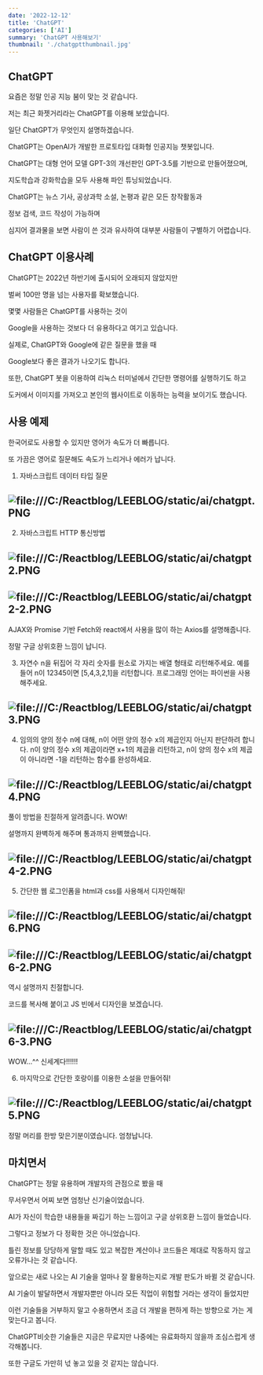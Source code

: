 ```yaml
---
date: '2022-12-12'
title: 'ChatGPT'
categories: ['AI']
summary: 'ChatGPT 사용해보기'
thumbnail: './chatgptthumbnail.jpg'
---
```


## ChatGPT

요즘은 정말 인공 지능 붐이 맞는 것 같습니다.

저는 최근 화젯거리라는 ChatGPT를 이용해 보았습니다.

일단 ChatGPT가 무엇인지 설명하겠습니다.

ChatGPT는 OpenAI가 개발한 프로토타입 대화형 인공지능 챗봇입니다.

ChatGPT는 대형 언어 모델 GPT-3의 개선판인 GPT-3.5를 기반으로 만들어졌으며,

지도학습과 강화학습을 모두 사용해 파인 튜닝되었습니다.

ChatGPT는 뉴스 기사, 공상과학 소설, 논평과 같은 모든 창작활동과

정보 검색, 코드 작성이 가능하며

심지어 결과물을 보면 사람이 쓴 것과 유사하여 대부분 사람들이 구별하기 어렵습니다.

## ChatGPT 이용사례

ChatGPT는 2022년 하반기에 출시되어 오래되지 않았지만

벌써 100만 명을 넘는 사용자를 확보했습니다.

몇몇 사람들은 ChatGPT를 사용하는 것이

Google을 사용하는 것보다 더 유용하다고 여기고 있습니다.

실제로, ChatGPT와 Google에 같은 질문을 했을 때

Google보다 좋은 결과가 나오기도 합니다.

또한, ChatGPT 봇을 이용하여 리눅스 터미널에서 간단한 명령어를 실행하기도 하고

도커에서 이미지를 가져오고 본인의 웹사이트로 이동하는 능력을 보이기도 했습니다.

## 사용 예제

한국어로도 사용할 수 있지만 영어가 속도가 더 빠릅니다.

또 가끔은 영어로 질문해도 속도가 느리거나 에러가 납니다.

1. 자바스크립트 데이터 타입 질문

## ![file:///C:/Reactblog/LEEBLOG/static/ai/chatgpt.PNG](../static/ai/chatgpt.PNG)

2. 자바스크립트 HTTP 통신방법

## ![file:///C:/Reactblog/LEEBLOG/static/ai/chatgpt2.PNG](../static/ai/chatgpt2.PNG)

## ![file:///C:/Reactblog/LEEBLOG/static/ai/chatgpt2-2.PNG](../static/ai/chatgpt2-2.PNG)

AJAX와 Promise 기반 Fetch와 react에서 사용을 많이 하는 Axios를 설명해줍니다.

정말 구글 상위호환 느낌이 납니다.

3. 자연수 n을 뒤집어 각 자리 숫자를 원소로 가지는 배열 형태로 리턴해주세요.
   예를들어 n이 12345이면 [5,4,3,2,1]을 리턴합니다.
   프로그래밍 언어는 파이썬을 사용해주세요.

## ![file:///C:/Reactblog/LEEBLOG/static/ai/chatgpt3.PNG](../static/ai/chatgpt3.PNG)

4. 임의의 양의 정수 n에 대해, n이 어떤 양의 정수 x의 제곱인지 아닌지 판단하려 합니다.
   n이 양의 정수 x의 제곱이라면 x+1의 제곱을 리턴하고, n이 양의 정수 x의 제곱이 아니라면 -1을 리턴하는 함수를 완성하세요.

## ![file:///C:/Reactblog/LEEBLOG/static/ai/chatgpt4.PNG](../static/ai/chatgpt4.PNG)

풀이 방법을 친절하게 알려줍니다. WOW!

설명까지 완벽하게 해주며 통과까지 완벽했습니다.

## ![file:///C:/Reactblog/LEEBLOG/static/ai/chatgpt4-2.PNG](../static/ai/chatgpt4-2.PNG)

5. 간단한 웹 로그인폼을 html과 css를 사용해서 디자인해줘!

## ![file:///C:/Reactblog/LEEBLOG/static/ai/chatgpt6.PNG](../static/ai/chatgpt6.PNG)

## ![file:///C:/Reactblog/LEEBLOG/static/ai/chatgpt6-2.PNG](../static/ai/chatgpt6-2.PNG)

역시 설명까지 친절합니다.

코드를 복사해 붙이고 JS 빈에서 디자인을 보겠습니다.

## ![file:///C:/Reactblog/LEEBLOG/static/ai/chatgpt6-3.PNG](../static/ai/chatgpt6-3.PNG)

WOW...^^ 신세계다!!!!!!

6. 마지막으로 간단한 호랑이를 이용한 소설을 만들어줘!

## ![file:///C:/Reactblog/LEEBLOG/static/ai/chatgpt5.PNG](../static/ai/chatgpt5.PNG)

정말 머리를 한방 맞은기분이였습니다. 엄청납니다.

## 마치면서

ChatGPT는 정말 유용하며 개발자의 관점으로 봤을 때

무서우면서 어찌 보면 엄청난 신기술이었습니다.

AI가 자신이 학습한 내용들을 짜깁기 하는 느낌이고 구글 상위호환 느낌이 들었습니다.

그렇다고 정보가 다 정확한 것은 아니었습니다.

틀린 정보를 당당하게 말할 때도 있고 복잡한 계산이나 코드들은 제대로 작동하지 않고 오류가나는 것 같습니다.

앞으로는 새로 나오는 AI 기술을 얼마나 잘 활용하는지로 개발 판도가 바뀔 것 같습니다.

AI 기술이 발달하면서 개발자뿐만 아니라 모든 직업이 위험할 거라는 생각이 들었지만

이런 기술들을 거부하지 말고 수용하면서 조금 더 개발을 편하게 하는 방향으로 가는 게 맞는다고 봅니다.

ChatGPT비슷한 기술들은 지금은 무료지만 나중에는 유료화하지 않을까 조심스럽게 생각해봅니다.

또한 구글도 가만히 넋 놓고 있을 것 같지는 않습니다.
